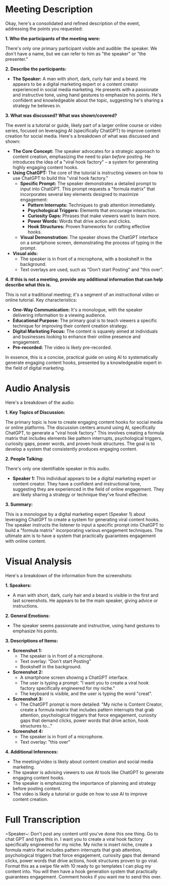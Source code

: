 # Meeting Description

Okay, here's a consolidated and refined description of the event, addressing the points you requested:

**1. Who the participants of the meeting were:**

There's only one primary participant visible and audible: the speaker. We don't have a name, but we can refer to him as "the speaker" or "the presenter."

**2. Describe the participants:**

*   **The Speaker:** A man with short, dark, curly hair and a beard. He appears to be a digital marketing expert or a content creator experienced in social media marketing. He presents with a passionate and instructive tone, using hand gestures to emphasize his points. He's confident and knowledgeable about the topic, suggesting he's sharing a strategy he believes in.

**3. What was discussed? What was shown/covered?**

The event is a tutorial or guide, likely part of a larger online course or video series, focused on leveraging AI (specifically ChatGPT) to improve content creation for social media. Here's a breakdown of what was discussed and shown:

*   **The Core Concept:** The speaker advocates for a strategic approach to content creation, emphasizing the need to plan *before* posting. He introduces the idea of a "viral hook factory" – a system for generating highly engaging content hooks.
*   **Using ChatGPT:** The core of the tutorial is instructing viewers on how to use ChatGPT to build this "viral hook factory."
    *   **Specific Prompt:** The speaker demonstrates a detailed prompt to input into ChatGPT. This prompt requests a "formula matrix" that incorporates several key elements designed to maximize engagement:
        *   **Pattern Interrupts:** Techniques to grab attention immediately.
        *   **Psychological Triggers:** Elements that encourage interaction.
        *   **Curiosity Gaps:** Phrases that make viewers want to learn more.
        *   **Power Words:** Words that drive action and clicks.
        *   **Hook Structures:** Proven frameworks for crafting effective hooks.
    *   **Visual Demonstration:** The speaker shows the ChatGPT interface on a smartphone screen, demonstrating the process of typing in the prompt.
* **Visual aids:**
    * The speaker is in front of a microphone, with a bookshelf in the background.
    * Text overlays are used, such as "Don't start Posting" and "this over".

**4. If this is not a meeting, provide any additional information that can help describe what this is.**

This is not a traditional meeting; it's a segment of an instructional video or online tutorial. Key characteristics:

*   **One-Way Communication:** It's a monologue, with the speaker delivering information to a viewing audience.
*   **Educational Purpose:** The primary goal is to teach viewers a specific technique for improving their content creation strategy.
*   **Digital Marketing Focus:** The content is squarely aimed at individuals and businesses looking to enhance their online presence and engagement.
* **Pre-recorded:** The video is likely pre-recorded.

In essence, this is a concise, practical guide on using AI to systematically generate engaging content hooks, presented by a knowledgeable expert in the field of digital marketing.



# Audio Analysis

Here's a breakdown of the audio:

**1. Key Topics of Discussion:**

The primary topic is how to create engaging content hooks for social media or online platforms. The discussion centers around using AI, specifically ChatGPT, to generate a "viral hook factory." This involves creating a formula matrix that includes elements like pattern interrupts, psychological triggers, curiosity gaps, power words, and proven hook structures. The goal is to develop a system that consistently produces engaging content.

**2. People Talking:**

There's only one identifiable speaker in this audio.

*   **Speaker 1:** This individual appears to be a digital marketing expert or content creator. They have a confident and instructional tone, suggesting they are experienced in the field of online engagement. They are likely sharing a strategy or technique they've found effective.

**3. Summary:**

This is a monologue by a digital marketing expert (Speaker 1) about leveraging ChatGPT to create a system for generating viral content hooks. The speaker instructs the listener to input a specific prompt into ChatGPT to build a "formula matrix" incorporating various engagement techniques. The ultimate aim is to have a system that practically guarantees engagement with online content.



# Visual Analysis

Here's a breakdown of the information from the screenshots:

**1. Speakers:**

*   A man with short, dark, curly hair and a beard is visible in the first and last screenshots. He appears to be the main speaker, giving advice or instructions.

**2. General Emotions:**

*   The speaker seems passionate and instructive, using hand gestures to emphasize his points.

**3. Descriptions of Items:**

*   **Screenshot 1:**
    *   The speaker is in front of a microphone.
    *   Text overlay: "Don't start Posting"
    * Bookshelf in the background.
*   **Screenshot 2:**
    *   A smartphone screen showing a ChatGPT interface.
    *   The user is typing a prompt: "I want you to create a viral hook factory specifically engineered for my niche."
    *   The keyboard is visible, and the user is typing the word "creat".
*   **Screenshot 3:**
    *   The ChatGPT prompt is more detailed: "My niche is Content Creator, create a formula matrix that includes pattern interrupts that grab attention, psychological triggers that force engagement, curiosity gaps that demand clicks, power words that drive action, hook structures to..."
* **Screenshot 4:**
    * The speaker is in front of a microphone.
    * Text overlay: "this over"

**4. Additional Inferences:**

*   The meeting/video is likely about content creation and social media marketing.
*   The speaker is advising viewers to use AI tools like ChatGPT to generate engaging content hooks.
*   The speaker is emphasizing the importance of planning and strategy before posting content.
* The video is likely a tutorial or guide on how to use AI to improve content creation.



# Full Transcription

~Speaker~: Don't post any content until you've done this one thing. Go to chat GPT and type this in. I want you to create a viral hook factory specifically engineered for my niche. My niche is insert niche, create a formula matrix that includes pattern interrupts that grab attention, psychological triggers that force engagement, curiosity gaps that demand clicks, power words that drive actions, hook structures proven to go viral. Format this as a swipe file with 10 ready to go templates I can plug my content into. You will then have a hook generation system that practically guarantees engagement. Comment hooks if you want me to send this over.